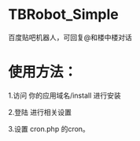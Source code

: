 TBRobot_Simple
==============
百度贴吧机器人，可回复@和楼中楼对话

使用方法：
=============
  <p>1.访问 你的应用域名/install 进行安装</p>
  <p>2.登陆 进行相关设置</p>
  <p>3.设置 cron.php 的cron。</p>

